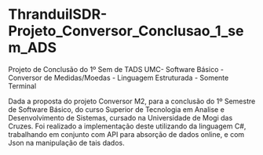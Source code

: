 # ThranduilSDR-Projeto_Conversor_Conclusao_1_sem_ADS
Projeto de Conclusão do 1º Sem de TADS UMC- Software Básico - Conversor de Medidas/Moedas - Linguagem Estruturada - Somente Terminal

Dada a proposta do projeto Conversor M2, para a conclusão do 1º Semestre de Software Básico, do curso Superior de Tecnologia em Analise e Desenvolvimento de Sistemas, cursado na Universidade de Mogi das Cruzes. Foi realizado a implementação deste utilizando da linguagem C#, trabalhando em conjunto com API para absorção de dados online, e com Json na manipulação de tais dados.
